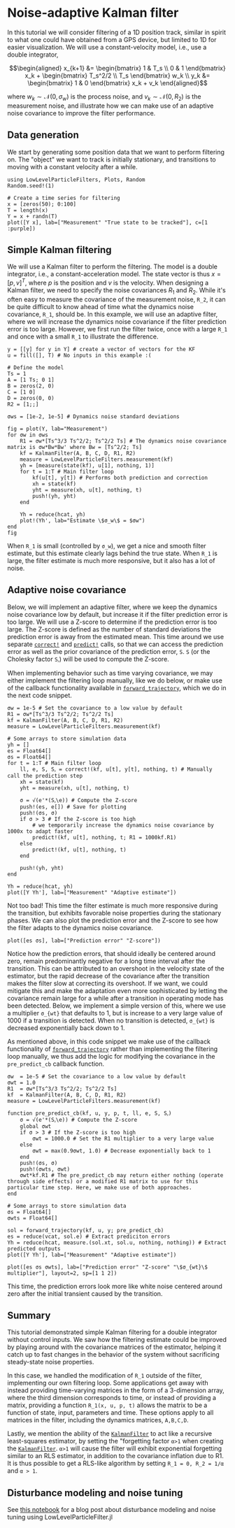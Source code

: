 # Noise-adaptive Kalman filter
In this tutorial we will consider filtering of a 1D position track, similar in spirit to what one could have obtained from a GPS device, but limited to 1D for easier visualization. We will use a constant-velocity model, i.e., use a double integrator,
```math
\begin{aligned}
x_{k+1} &= \begin{bmatrix} 1 & T_s \\ 0 & 1 \end{bmatrix} x_k + \begin{bmatrix} T_s^2/2 \\ T_s \end{bmatrix} w_k \\
y_k &= \begin{bmatrix} 1 & 0 \end{bmatrix} x_k + v_k
\end{aligned}
```
where $w_k \sim \mathcal{N}(0, σ_w)$ is the process noise, and $v_k \sim \mathcal{N}(0, R_2)$ is the measurement noise, and illustrate how we can make use of an adaptive noise covariance to improve the filter performance.

## Data generation
We start by generating some position data that we want to perform filtering on. The "object" we want to track is initially stationary, and transitions to moving with a constant velocity after a while. 

```@example ADAPTIVE_KALMAN
using LowLevelParticleFilters, Plots, Random
Random.seed!(1)

# Create a time series for filtering
x = [zeros(50); 0:100]
T = length(x)
Y = x + randn(T)
plot([Y x], lab=["Measurement" "True state to be tracked"], c=[1 :purple])
```

## Simple Kalman filtering

We will use a Kalman filter to perform the filtering. The model is a double integrator, i.e., a constant-acceleration model. The state vector is thus $x = [p, v]^T$, where $p$ is the position and $v$ is the velocity. When designing a Kalman filter, we need to specify the noise covariances $R_1$ and $R_2$. While it's often easy to measure the covariance of the measurement noise, ``R_2``, it can be quite difficult to know ahead of time what the dynamics noise covariance, ``R_1``, should be. In this example, we will use an adaptive filter, where we will increase the dynamics noise covariance if the filter prediction error is too large. However, we first run the filter twice, once with a large ``R_1`` and once with a small ``R_1`` to illustrate the difference.

```@example ADAPTIVE_KALMAN
y = [[y] for y in Y] # create a vector of vectors for the KF
u = fill([], T) # No inputs in this example :(

# Define the model
Ts = 1
A = [1 Ts; 0 1]
B = zeros(2, 0)
C = [1 0]
D = zeros(0, 0)
R2 = [1;;]

σws = [1e-2, 1e-5] # Dynamics noise standard deviations

fig = plot(Y, lab="Measurement")
for σw in σws
    R1 = σw*[Ts^3/3 Ts^2/2; Ts^2/2 Ts] # The dynamics noise covariance matrix is σw*Bw*Bw' where Bw = [Ts^2/2; Ts]
    kf = KalmanFilter(A, B, C, D, R1, R2)
    measure = LowLevelParticleFilters.measurement(kf)
    yh = [measure(state(kf), u[1], nothing, 1)] 
    for t = 1:T # Main filter loop
        kf(u[t], y[t]) # Performs both prediction and correction
        xh = state(kf)
        yht = measure(xh, u[t], nothing, t)
        push!(yh, yht)
    end

    Yh = reduce(hcat, yh)
    plot!(Yh', lab="Estimate \$σ_w\$ = $σw")
end
fig
```
When ``R_1`` is small (controlled by ``σ_w``), we get a nice and smooth filter estimate, but this estimate clearly lags behind the true state. When ``R_1`` is large, the filter estimate is much more responsive, but it also has a lot of noise.

## Adaptive noise covariance

Below, we will implement an adaptive filter, where we keep the dynamics noise covariance low by default, but increase it if the filter prediction error is too large. We will use a Z-score to determine if the prediction error is too large. The Z-score is defined as the number of standard deviations the prediction error is away from the estimated mean. This time around we use separate [`correct!`](@ref) and [`predict!`](@ref) calls, so that we can access the prediction error as well as the prior covariance of the prediction error, ``S``. ``S`` (or the Cholesky factor ``Sᵪ``) will be used to compute the Z-score.

When implementing behavior such as time varying covariance, we may either implement the filtering loop manually, like we do below, or make use of the callback functionality available in [`forward_trajectory`](@ref), which we do in the next code snippet.

```@example ADAPTIVE_KALMAN
σw = 1e-5 # Set the covariance to a low value by default
R1 = σw*[Ts^3/3 Ts^2/2; Ts^2/2 Ts]
kf = KalmanFilter(A, B, C, D, R1, R2)
measure = LowLevelParticleFilters.measurement(kf)

# Some arrays to store simulation data
yh = []
es = Float64[]
σs = Float64[]
for t = 1:T # Main filter loop
    ll, e, S, Sᵪ = correct!(kf, u[t], y[t], nothing, t) # Manually call the prediction step
    xh = state(kf)
    yht = measure(xh, u[t], nothing, t)

    σ = √(e'*(Sᵪ\e)) # Compute the Z-score
    push!(es, e[]) # Save for plotting
    push!(σs, σ)
    if σ > 3 # If the Z-score is too high
        # we temporarily increase the dynamics noise covariance by 1000x to adapt faster
        predict!(kf, u[t], nothing, t; R1 = 1000kf.R1) 
    else
        predict!(kf, u[t], nothing, t)
    end

    push!(yh, yht)
end

Yh = reduce(hcat, yh)
plot([Y Yh'], lab=["Measurement" "Adaptive estimate"])
```
Not too bad! This time the filter estimate is much more responsive during the transition, but exhibits favorable noise properties during the stationary phases. We can also plot the prediction error and the Z-score to see how the filter adapts to the dynamics noise covariance.

```@example ADAPTIVE_KALMAN
plot([es σs], lab=["Prediction error" "Z-score"])
```

Notice how the prediction errors, that should ideally be centered around zero, remain predominantly negative for a long time interval after the transition. This can be attributed to an overshoot in the velocity state of the estimator, but the rapid decrease of the covariance after the transition makes the filter slow at correcting its overshoot. If we want, we could mitigate this and make the adaptation even more sophisticated by letting the covariance remain large for a while after a transition in operating mode has been detected. Below, we implement a simple version of this, where we use a multiplier ``σ_{wt}`` that defaults to 1, but is increase to a very large value of 1000 if a transition is detected. When no transition is detected, ``σ_{wt}`` is decreased exponentially back down to 1.

As mentioned above, in this code snippet we make use of the callback functionality of [`forward_trajectory`](@ref) rather than implementing the filtering loop manually, we thus add the logic for modifying the covariance in the `pre_predict_cb` callback function. 

```@example ADAPTIVE_KALMAN
σw  = 1e-5 # Set the covariance to a low value by default
σwt = 1.0
R1  = σw*[Ts^3/3 Ts^2/2; Ts^2/2 Ts]
kf  = KalmanFilter(A, B, C, D, R1, R2)
measure = LowLevelParticleFilters.measurement(kf)

function pre_predict_cb(kf, u, y, p, t, ll, e, S, Sᵪ)
    σ = √(e'*(Sᵪ\e)) # Compute the Z-score
    global σwt
    if σ > 3 # If the Z-score is too high
        σwt = 1000.0 # Set the R1 multiplier to a very large value
    else
        σwt = max(0.9σwt, 1.0) # Decrease exponentially back to 1
    end
    push!(σs, σ)
    push!(σwts, σwt)
    σwt*kf.R1 # The pre_predict_cb may return either nothing (operate through side effects) or a modified R1 matrix to use for this particular time step. Here, we make use of both approaches.
end

# Some arrays to store simulation data
σs = Float64[]
σwts = Float64[]

sol = forward_trajectory(kf, u, y; pre_predict_cb)
es = reduce(vcat, sol.e) # Extract prediciton errors
Yh = reduce(hcat, measure.(sol.xt, sol.u, nothing, nothing)) # Extract predicted outputs
plot([Y Yh'], lab=["Measurement" "Adaptive estimate"])
```

```@example ADAPTIVE_KALMAN
plot([es σs σwts], lab=["Prediction error" "Z-score" "\$σ_{wt}\$ multiplier"], layout=2, sp=[1 1 2])
```
This time, the prediction errors look more like white noise centered around zero after the initial transient caused by the transition.

## Summary
This tutorial demonstrated simple Kalman filtering for a double integrator without control inputs. We saw how the filtering estimate could be improved by playing around with the covariance matrices of the estimator, helping it catch up to fast changes in the behavior of the system without sacrificing steady-state noise properties.

In this case, we handled the modification of ``R_1`` outside of the filter, implementing our own filtering loop. Some applications get away with instead providing time-varying matrices in the form of a 3-dimension array, where the third dimension corresponds to time, or instead of providing a matrix, providing a function ``R_1(x, u, p, t)`` allows the matrix to be a function of state, input, parameters and time. These options apply to all matrices in the filter, including the dynamics matrices, ``A,B,C,D``.

Lastly, we mention the ability of the [`KalmanFilter`](@ref) to act like a recursive least-squares estimator, by setting the "forgetting factor ``α>1`` when creating the [`KalmanFilter`](@ref). ``α>1`` will cause the filter will exhibit exponential forgetting similar to an RLS estimator, in addition to the covariance inflation due to R1. It is thus possible to get a RLS-like algorithm by setting ``R_1 = 0, R_2 = 1/α`` and ``α > 1``.

## Disturbance modeling and noise tuning
See [this notebook](https://juliahub.com/pluto/editor.html?id=ad9ecbf9-bf83-45e7-bbe8-d2e5194f2240) for a blog post about disturbance modeling and noise tuning using LowLevelParticleFilter.jl